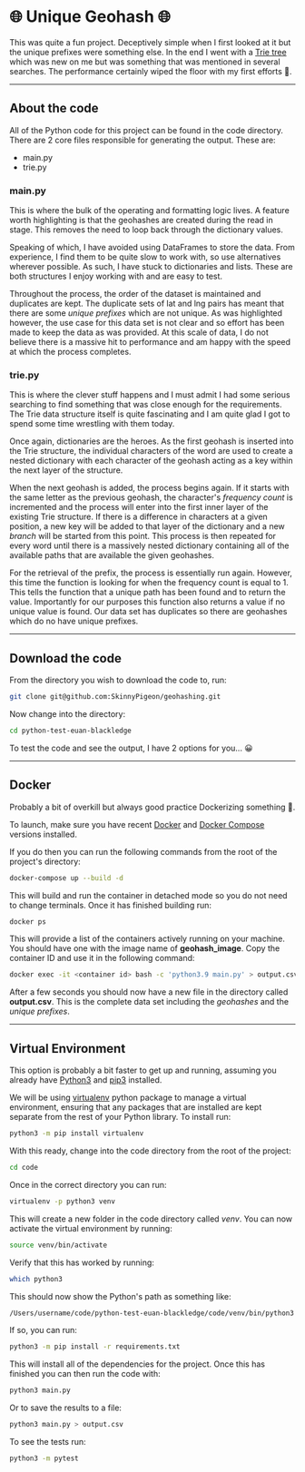 # :globe_with_meridians: Unique Geohash :globe_with_meridians:

This was quite a fun project. Deceptively simple when I first looked at it but the unique prefixes were something else. In the end I went with a [Trie tree](https://en.wikipedia.org/wiki/Trie) which was new on me but was something that was mentioned in several searches. The performance certainly wiped the floor with my first efforts 🤣.

***
## About the code
All of the Python code for this project can be found in the code directory. There are 2 core files responsible for generating the output. These are:
- main&#46;py
- trie&#46;py

### main&#46;py
This is where the bulk of the operating and formatting logic lives. A feature worth highlighting is that the geohashes are created during the read in stage. This removes the need to loop back through the dictionary values.

Speaking of which, I have avoided using DataFrames to store the data. From experience, I find them to be quite slow to work with, so use alternatives wherever possible. As such, I have stuck to dictionaries and lists. These are both structures I enjoy working with and are easy to test.

Throughout the process, the order of the dataset is maintained and duplicates are kept. The duplicate sets of lat and lng pairs has meant that there are some *unique prefixes* which are not unique. As was highlighted however, the use case for this data set is not clear and so effort has been made to keep the data as was provided. At this scale of data, I do not believe there is a massive hit to performance and am happy with the speed at which the process completes.

### trie&#46;py
This is where the clever stuff happens and I must admit I had some serious searching to find something that was close enough for the requirements. The Trie data structure itself is quite fascinating and I am quite glad I got to spend some time wrestling with them today.

Once again, dictionaries are the heroes. As the first geohash is inserted into the Trie structure, the individual characters of the word are used to create a nested dictionary with each character of the geohash acting as a key within the next layer of the structure.

When the next geohash is added, the process begins again. If it starts with the same letter as the previous geohash, the character's *frequency count* is incremented and the process will enter into the first inner layer of the existing Trie structure. If there is a difference in characters at a given position, a new key will be added to that layer of the dictionary and a new *branch* will be started from this point. This process is then repeated for every word until there is a massively nested dictionary containing all of the available paths that are available the given geohashes.

For the retrieval of the prefix, the process is essentially run again. However, this time the function is looking for when the frequency count is equal to 1. This tells the function that a unique path has been found and to return the value. Importantly for our purposes this function also returns a value if no unique value is found. Our data set has duplicates so there are geohashes which do no have unique prefixes.

***
## Download the code
From the directory you wish to download the code to, run:

```bash
git clone git@github.com:SkinnyPigeon/geohashing.git
```

Now change into the directory:

```bash
cd python-test-euan-blackledge
```

To test the code and see the output, I have 2 options for you... 😀

***
## Docker

Probably a bit of overkill but always good practice Dockerizing something 🐳.

To launch, make sure you have recent [Docker](https://docs.docker.com/get-docker/) and [Docker Compose](https://docs.docker.com/compose/install/) versions installed.

If you do then you can run the following commands from the root of the project's directory:

```bash
docker-compose up --build -d
```
This will build and run the container in detached mode so you do not need to change terminals. Once it has finished building run:

```bash
docker ps
```
This will provide a list of the containers actively running on your machine. You should have one with the image name of **geohash_image**. Copy the container ID and use it in the following command:

```bash
docker exec -it <container id> bash -c 'python3.9 main.py' > output.csv
```
After a few seconds you should now have a new file in the directory called **output.csv**. This is the complete data set including the *geohashes* and the *unique prefixes*.

***
## Virtual Environment

This option is probably a bit faster to get up and running, assuming you already have [Python3](https://www.python.org/downloads/) and [pip3](https://pip.pypa.io/en/stable/installation/) installed. 

We will be using [virtualenv](https://virtualenv.pypa.io/en/latest/) python package to manage a virtual environment, ensuring that any packages that are installed are kept separate from the rest of your Python library. To install run:

```bash
python3 -m pip install virtualenv
```
With this ready, change into the code directory from the root of the project:

```bash
cd code
```
Once in the correct directory you can run:

```bash
virtualenv -p python3 venv
```

This will create a new folder in the code directory called *venv*. You can now activate the virtual environment by running:

```bash
source venv/bin/activate
```
Verify that this has worked by running:

```bash
which python3
```

This should now show the Python's path as something like:

```bash
/Users/username/code/python-test-euan-blackledge/code/venv/bin/python3
```
If so, you can run:

```bash
python3 -m pip install -r requirements.txt
```
This will install all of the dependencies for the project. Once this has finished you can then run the code with:

```bash
python3 main.py
```
Or to save the results to a file:

```bash
python3 main.py > output.csv
```
To see the tests run:

```bash
python3 -m pytest
```
